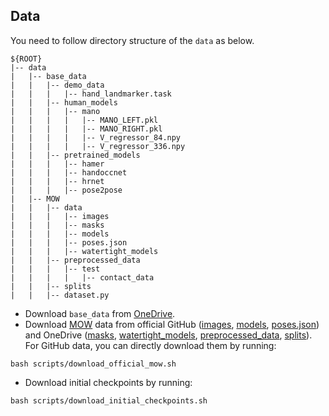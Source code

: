 ## Data
You need to follow directory structure of the `data` as below.
```
${ROOT} 
|-- data  
|   |-- base_data
|   |   |-- demo_data
|   |   |   |-- hand_landmarker.task
|   |   |-- human_models
|   |   |   |-- mano
|   |   |   |   |-- MANO_LEFT.pkl
|   |   |   |   |-- MANO_RIGHT.pkl
|   |   |   |   |-- V_regressor_84.npy
|   |   |   |   |-- V_regressor_336.npy
|   |   |-- pretrained_models
|   |   |   |-- hamer
|   |   |   |-- handoccnet
|   |   |   |-- hrnet
|   |   |   |-- pose2pose
|   |-- MOW
|   |   |-- data
|   |   |   |-- images
|   |   |   |-- masks
|   |   |   |-- models
|   |   |   |-- poses.json
|   |   |   |-- watertight_models
|   |   |-- preprocessed_data
|   |   |   |-- test
|   |   |   |   |-- contact_data
|   |   |-- splits
|   |   |-- dataset.py
```
* Download `base_data` from [OneDrive](https://1drv.ms/u/c/bf7e2a9a100f1dba/EUmlgxCPqwpEvIhma80VZsoBnHrIPXzbsmJzoQpP-saj-A?e=fSxPEi).
* Download [MOW](https://zhec.github.io/rhoi/) data from official GitHub ([images](https://github.com/ZheC/MOW), [models](https://github.com/ZheC/MOW), [poses.json](https://github.com/ZheC/MOW)) and OneDrive ([masks](https://1drv.ms/u/c/bf7e2a9a100f1dba/Ef2YhwccS4tPt1WrAAP4-iMBjcaSUgawDMnf_HDpqoTeNw?e=eQYJ4e), [watertight_models](https://1drv.ms/u/c/bf7e2a9a100f1dba/EW5YXeXtk3NBnX9PcvJtGIABj_9c1FW2RdrcppDgRzqHhg?e=ryUqCf), [preprocessed_data](https://1drv.ms/u/c/bf7e2a9a100f1dba/ESkqLhHk9gFHo4HH2uA9akABgYuS2wLgWfr4YJMRmagezQ?e=DoGFso), [splits](https://1drv.ms/u/c/bf7e2a9a100f1dba/EW60jCPiuNNOjkmCUdqlBbEBact_Ums22dwBoQoFMkUV6w?e=2lxpJd)). For GitHub data, you can directly download them by running:
```
bash scripts/download_official_mow.sh
```
* Download initial checkpoints by running:
```
bash scripts/download_initial_checkpoints.sh
```